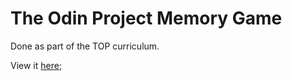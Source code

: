 # The Odin Project Memory Game

Done as part of the TOP curriculum.

View it [here](https://awrelyah.github.io/memory-game/);
